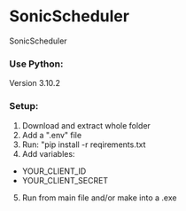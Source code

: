 # SonicScheduler
 SonicScheduler

### Use Python: 
Version 3.10.2

### Setup:
1. Download and extract whole folder
2. Add a ".env" file
3. Run: "pip install -r reqirements.txt
4. Add variables: 
- YOUR_CLIENT_ID
- YOUR_CLIENT_SECRET
5. Run from main file and/or make into a .exe